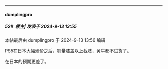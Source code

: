 ﻿
*****

####  dumplingpro  
##### 52#         楼主| 发表于 2024-9-13 13:55

 本帖最后由 dumplingpro 于 2024-9-13 13:56 编辑 

PS5在日本大幅涨价之后，销量膝盖以上截肢，黄牛都不进货了。

在日本的预期更差了。

